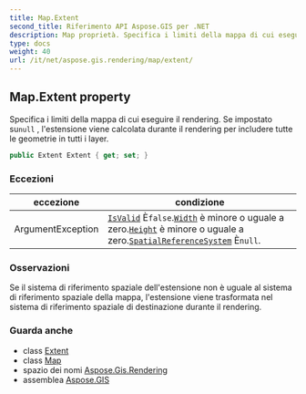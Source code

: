 ```yaml
---
title: Map.Extent
second_title: Riferimento API Aspose.GIS per .NET
description: Map proprietà. Specifica i limiti della mappa di cui eseguire il rendering. Se impostato sunull  lestensione viene calcolata durante il rendering per includere tutte le geometrie in tutti i layer.
type: docs
weight: 40
url: /it/net/aspose.gis.rendering/map/extent/
---
```

## Map.Extent property

Specifica i limiti della mappa di cui eseguire il rendering. Se impostato su`null` , l'estensione viene calcolata durante il rendering per includere tutte le geometrie in tutti i layer.

```csharp
public Extent Extent { get; set; }
```

### Eccezioni

| eccezione | condizione |
| --- | --- |
| ArgumentException | [`IsValid`](../../../aspose.gis/extent/isvalid/) È`false`.[`Width`](../../../aspose.gis/extent/width/) è minore o uguale a zero.[`Height`](../../../aspose.gis/extent/height/) è minore o uguale a zero.[`SpatialReferenceSystem`](../../../aspose.gis/extent/spatialreferencesystem/) È`null`. |

### Osservazioni

Se il sistema di riferimento spaziale dell'estensione non è uguale al sistema di riferimento spaziale della mappa, l'estensione viene trasformata nel sistema di riferimento spaziale di destinazione durante il rendering.

### Guarda anche

* class [Extent](../../../aspose.gis/extent/)
* class [Map](../)
* spazio dei nomi [Aspose.Gis.Rendering](../../map/)
* assemblea [Aspose.GIS](../../../)


